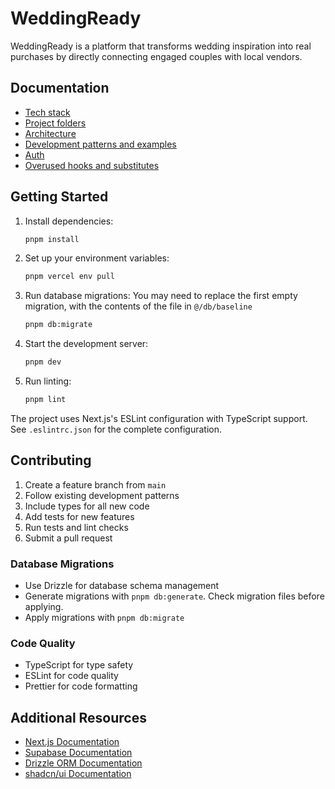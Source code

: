 # WeddingReady

WeddingReady is a platform that transforms wedding inspiration into real purchases by directly connecting engaged couples with local vendors.

## Documentation

- [Tech stack](docs/tech-stack.md)
- [Project folders](docs/folder-structure.md)
- [Architecture](docs/architecture.md)
- [Development patterns and examples](docs/patterns.md)
- [Auth](docs/auth.md)
- [Overused hooks and substitutes](docs/substitutes.md)

## Getting Started

1. Install dependencies:

   ```bash
   pnpm install
   ```

2. Set up your environment variables:

   ```bash
   pnpm vercel env pull
   ```

3. Run database migrations:
   You may need to replace the first empty migration, with the contents of the file in `@/db/baseline`

   ```bash
   pnpm db:migrate
   ```

4. Start the development server:

   ```bash
   pnpm dev
   ```

5. Run linting:
   ```bash
   pnpm lint
   ```

The project uses Next.js's ESLint configuration with TypeScript support. See `.eslintrc.json` for the complete configuration.

## Contributing

1. Create a feature branch from `main`
2. Follow existing development patterns
3. Include types for all new code
4. Add tests for new features
5. Run tests and lint checks
6. Submit a pull request

### Database Migrations

- Use Drizzle for database schema management
- Generate migrations with `pnpm db:generate`. Check migration files before applying.
- Apply migrations with `pnpm db:migrate`
<!-- - Bypass migration pattern with `pnpm db:push` (for initial setup only) -->

### Code Quality

- TypeScript for type safety
- ESLint for code quality
- Prettier for code formatting

## Additional Resources

- [Next.js Documentation](https://nextjs.org/docs)
- [Supabase Documentation](https://supabase.com/docs)
- [Drizzle ORM Documentation](https://orm.drizzle.team)
- [shadcn/ui Documentation](https://ui.shadcn.com)

